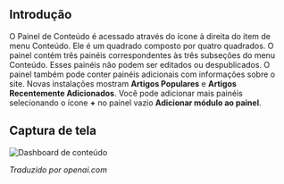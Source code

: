 <!-- Filename: J4.x:Content_Dashboard / Display title: Painel de Conteúdo -->

## Introdução

O Painel de Conteúdo é acessado através do ícone à direita do item de menu Conteúdo. Ele é um quadrado composto por quatro quadrados. O painel contém três painéis correspondentes às três subseções do menu Conteúdo. Esses painéis não podem ser editados ou despublicados. O painel também pode conter painéis adicionais com informações sobre o site. Novas instalações mostram **Artigos Populares** e **Artigos Recentemente Adicionados**. Você pode adicionar mais painéis selecionando o ícone **+** no painel vazio **Adicionar módulo ao painel**.

## Captura de tela

![Dashboard de conteúdo](../../../en/images/dashboards/content-dashboard.png)

*Traduzido por openai.com*

